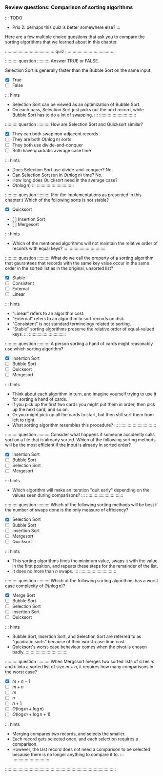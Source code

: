 
### Review questions: Comparison of sorting algorithms

::: TODO
- Prio 2: perhaps this quiz is better somewhere else?
:::

Here are a few multiple choice questions that ask you to compare the
sorting algorithms that we learned about in this chapter.

:::::::::::::::::::::::::::::::::::::::: quiz ::::::::::::::::::::::::::::::::::::::::

:::::::::: question ::::::::::
Answer TRUE or FALSE.

Selection Sort is generally faster than the Bubble Sort on the same input.

- [x] True
- [ ] False

::: hints
- Selection Sort can be viewed as an optimization of Bubble Sort.
- On each pass, Selection Sort just picks out the next record,
while Bubble Sort has to do a lot of swapping.
:::
::::::::::::::::::::::::::::::



:::::::::: question ::::::::::
How are Selection Sort and Quicksort similar?

- [x] They can both swap non-adjacent records
- [ ] They are both $O(n \log n)$ sorts
- [ ] They both use divide-and-conquer
- [ ] Both have quadratic average case time

::: hints
- Does Selection Sort use divide-and-conquer? No.
- Can Selection Sort run in $O(n \log n)$ time? No.
- How long does Quicksort need in the average case?
- $O(n \log n)$
:::
::::::::::::::::::::::::::::::



:::::::::: question ::::::::::
(For the implementations as presented in this chapter:)
Which of the following sorts is not stable?

- [x] Quicksort
- [ ] Insertion Sort
- [ ] Mergesort

::: hints
- Which of the mentioned algorithms will not maintain the
relative order of records with equal keys?
:::
::::::::::::::::::::::::::::::


<!--
:::::::::: question ::::::::::
Which sorting algorithm makes use of Insertion Sort's best case behavior?

- [x] Shellsort
- [ ] Heapsort
- [ ] Radix Sort
- [ ] Mergesort

::: hints
- Which algorithm works by performing a series of Insertion Sorts on carefully selected sublists?
:::
::::::::::::::::::::::::::::::
-->


:::::::::: question ::::::::::
What do we call the property of a sorting
algorithm that gaurantees that records with the same key value
occur in the same order in the sorted list as in the original,
unsorted list?

- [x] Stable
- [ ] Consistent
- [ ] External
- [ ] Linear

::: hints
- "Linear" refers to an algorithm cost.
- "External" refers to an algorithm to sort records on disk.
- "Consistent" is not standard terminology related to sorting.
- "Stable" sorting algorithms preserve the relative order of equal-valued keys.
:::
::::::::::::::::::::::::::::::



:::::::::: question ::::::::::
A person sorting a hand of cards might reasonably use which sorting algorithm?

- [x] Insertion Sort
- [ ] Bubble Sort
- [ ] Quicksort
- [ ] Mergesort

::: hints
- Think about each algorithm in turn, and imagine yourself trying to use it for sorting a hand of cards.
- If you pick up the first two cards you might put them in order, then pick up the next card, and so on.
- Or you might pick up all the cards to start, but then still sort them from left to right.
- What sorting algorithm resembles this procedure?
:::
::::::::::::::::::::::::::::::



:::::::::: question ::::::::::
Consider what happens if someone
accidently calls sort on a file that is already sorted.
Which of the following sorting methods will be the most
efficient if the input is already in sorted order?

- [x] Insertion Sort
- [ ] Bubble Sort
- [ ] Selection Sort
- [ ] Mergesort

::: hints
- Which algorithm will make an iteration "quit early"
depending on the values seen during comparisons?
:::
::::::::::::::::::::::::::::::



:::::::::: question ::::::::::
Which of the following sorting methods will be best
if the number of swaps done is the only measure of efficiency?

- [x] Selection Sort
- [ ] Bubble Sort
- [ ] Insertion Sort
- [ ] Mergesort
- [ ] Quicksort

::: hints
- This sorting algorithms finds the minimum value, swaps it
with the value in the first position, and repeats these steps
for the remainder of the list.
- It does no more than $n$ swaps.
:::
::::::::::::::::::::::::::::::



:::::::::: question ::::::::::
Which of the following sorting algorithms has a worst case complexity of
$\Theta(n \log n)$?

- [x] Merge Sort
- [ ] Bubble Sort
- [ ] Selection Sort
- [ ] Insertion Sort
- [ ] Quicksort

::: hints
- Bubble Sort, Insertion Sort, and Selection Sort are
referred to as "quadratic sorts" because of their worst-case time cost.
- Quicksort's worst-case behaviour comes when the pivot is chosen badly.
:::
::::::::::::::::::::::::::::::



:::::::::: question ::::::::::
When Mergssort merges two sorted lists of sizes $m$ and $n$
into a sorted list of size $m+n$, it requires how many comparisons in the worst case?

- [x] $m+n-1$
- [ ] $m+n$
- [ ] $m$
- [ ] $n$
- [ ] $n+1$
- [ ] $O(\log m + \log n)$
- [ ] $O(\log m + \log n + 1)$

::: hints
- Merging compares two records, and selects the smaller.
- Each record gets selected once, and each selection requires a comparison.
- However, the last record does not need a comparison to be
selected because there is no longer anything to compare it to.
:::
::::::::::::::::::::::::::::::

::::::::::::::::::::::::::::::::::::::::::::::::::::::::::::::::::::::::::::::::::::::::::

